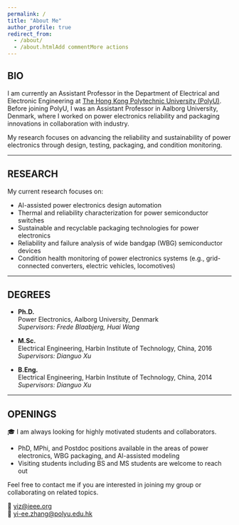```yaml
---
permalink: /
title: "About Me"
author_profile: true
redirect_from: 
  - /about/
  - /about.htmlAdd commentMore actions
---
```


## BIO

I am currently an Assistant Professor in the Department of Electrical and Electronic Engineering at [The Hong Kong Polytechnic University (PolyU)](https://www.polyu.edu.hk/eee/people/academic-staff-and-teaching-staff/dr-zhang-yi/?sc_lang=en).  
Before joining PolyU, I was an Assistant Professor in Aalborg University, Denmark, where I worked on power electronics reliability and packaging innovations in collaboration with industry.

My research focuses on advancing the reliability and sustainability of power electronics through design, testing, packaging, and condition monitoring. 

---

## RESEARCH

My current research focuses on:

- AI-assisted power electronics design automation
- Thermal and reliability characterization for power semiconductor switches
- Sustainable and recyclable packaging technologies for power electronics
- Reliability and failure analysis of wide bandgap (WBG) semiconductor devices  
- Condition health monitoring of power electronics systems (e.g., grid-connected converters, electric vehicles, locomotives)

---

## DEGREES

- **Ph.D.**  
  Power Electronics, Aalborg University, Denmark  
  *Supervisors: Frede Blaabjerg, Huai Wang*

- **M.Sc.**  
  Electrical Engineering, Harbin Institute of Technology, China, 2016
  *Supervisors: Dianguo Xu*

- **B.Eng.**  
  Electrical Engineering, Harbin Institute of Technology, China, 2014
  *Supervisors: Dianguo Xu*

---

## OPENINGS

🎓 I am always looking for highly motivated students and collaborators.

- PhD, MPhi, and Postdoc positions available in the areas of power electronics, WBG packaging, and AI-assisted modeling
- Visiting students including BS and MS students are welcome to reach out

Feel free to contact me if you are interested in joining my group or collaborating on related topics.

📧 [yiz@ieee.org](mailto:yiz@ieee.org)  
📧 [yi-ee.zhang@polyu.edu.hk](mailto:yi-ee.zhang@polyu.edu.hk)
